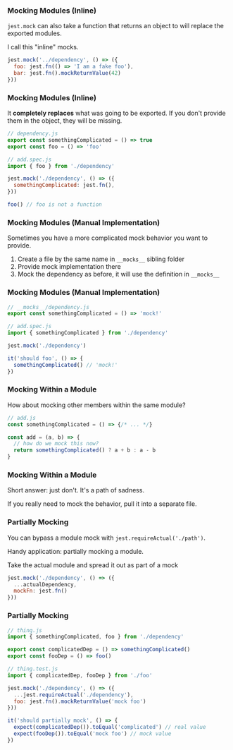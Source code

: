 ### Mocking Modules (Inline)

`jest.mock` can also take a function that returns an object to will replace the exported modules.

I call this "inline" mocks.

```javascript
jest.mock('../dependency', () => ({
  foo: jest.fn(() => 'I am a fake foo'),
  bar: jest.fn().mockReturnValue(42)
}))
```

### Mocking Modules (Inline)

It **completely replaces** what was going to be exported. If you don't provide them in the object, they will be missing.

```javascript
// dependency.js
export const somethingComplicated = () => true
export const foo = () => 'foo'

// add.spec.js
import { foo } from './dependency'

jest.mock('./dependency', () => ({
  somethingComplicated: jest.fn(),
}))

foo() // foo is not a function
```

### Mocking Modules (Manual Implementation)

Sometimes you have a more complicated mock behavior you want to provide.

1. Create a file by the same name in `__mocks__` sibling folder
1. Provide mock implementation there
1. Mock the dependency as before, it will use the definition in `__mocks__`

### Mocking Modules (Manual Implementation)

```javascript
// __mocks__/dependency.js
export const somethingComplicated = () => 'mock!'

// add.spec.js
import { somethingComplicated } from './dependency'

jest.mock('./dependency')

it('should foo', () => {
  somethingComplicated() // 'mock!'
})
```

### Mocking Within a Module

How about mocking other members within the same module?

```javascript
// add.js
const somethingComplicated = () => {/* ... */}

const add = (a, b) => {
  // how do we mock this now?
  return somethingComplicated() ? a + b : a - b
}
```

### Mocking Within a Module

Short answer: just don't. It's a path of sadness.

If you really need to mock the behavior, pull it into a separate file.

### Partially Mocking

You can bypass a module mock with `jest.requireActual('./path')`.

Handy application: partially mocking a module.

Take the actual module and spread it out as part of a mock

```javascript
jest.mock('./dependency', () => ({
  ...actualDependency,
  mockFn: jest.fn()
}))
```

### Partially Mocking

```javascript
// thing.js
import { somethingComplicated, foo } from './dependency'

export const complicatedDep = () => somethingComplicated()
export const fooDep = () => foo()

// thing.test.js
import { complicatedDep, fooDep } from './foo'

jest.mock('./dependency', () => ({
  ...jest.requireActual('./dependency'),
  foo: jest.fn().mockReturnValue('mock foo')
}))

it('should partially mock', () => {
  expect(complicatedDep()).toEqual('complicated') // real value
  expect(fooDep()).toEqual('mock foo') // mock value
})
```
